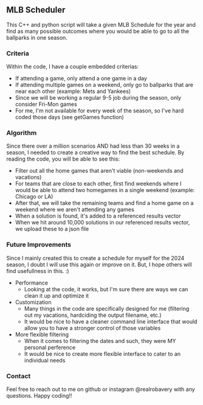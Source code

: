 ## MLB Scheduler

This C++ and python script will take a given MLB Schedule for the year and find as many possible outcomes where you would be able to go to all the ballparks in one season.

### Criteria

Within the code, I have a couple embedded criterias:

- If attending a game, only attend a one game in a day
- If attending multiple games on a weekend, only go to ballparks that are near each other (example: Mets and Yankees)
- Since we will be working a regular 9-5 job during the season, only consider Fri-Mon games
- For me, I'm not available for every week of the season, so I've hard coded those days (see getGames function)

### Algorithm

Since there over a million scenarios AND had less than 30 weeks in a season, I needed to create a creative way to find the best schedule. By reading the code, you will be able to see this:

- Filter out all the home games that aren't viable (non-weekends and vacations)
- For teams that are close to each other, first find weekends where I would be able to attend two homegames in a single weekend (example: Chicago or LA)
- After that, we will take the remaining teams and find a home game on a weekend where we aren't attending any games
- When a solution is found, it's added to a referenced results vector
- When we hit around 10,000 solutions in our referenced results vector, we upload these to a json file

### Future Improvements

Since I mainly created this to create a schedule for myself for the 2024 season, I doubt I will use this again or improve on it. But, I hope others will find usefullness in this. :)

- Performance
  - Looking at the code, it works, but I'm sure there are ways we can clean it up and optimize it
- Customization
  - Many things in the code are specifically designed for me (filtering out my vacations, hardciding the output filename, etc.)
  - It would be nice to have a cleaner command line interface that would allow you to have a stronger control of those variables
- More flexible filtering
  - When it comes to filtering the dates and such, they were MY personal perference
  - It would be nice to create more flexible interface to cater to an individual needs
 
### Contact

Feel free to reach out to me on github or instagram @realrobavery with any questions. Happy coding!!
